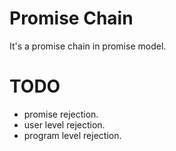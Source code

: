 # Promise Chain
It's a promise chain in promise model.

# TODO
- promise rejection.
- user level rejection.
- program level rejection.
